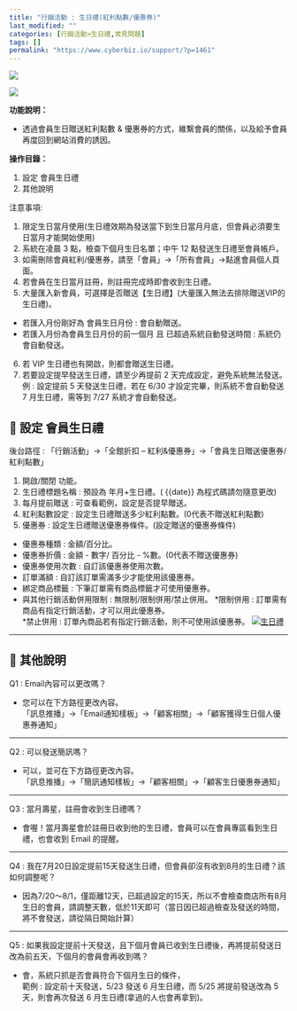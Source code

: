 ```yaml
---
title: "行銷活動 : 生日禮(紅利點數/優惠券)"
last_modified: ""
categories: [行銷活動>生日禮,常見問題]
tags: []
permalink: "https://www.cyberbiz.io/support/?p=1461"
---
```


![](https://www.cyberbiz.io/support/wp-content/uploads/適用站別.png)

[![](https://www.cyberbiz.io/support/wp-content/uploads/台灣站.png)](https://www.cyberbiz.io/support/?page_id=2490)

**功能說明：**  

* 透過會員生日贈送紅利點數 & 優惠券的方式，維繫會員的關係，以及給予會員再度回到網站消費的誘因。

**操作目錄：**

1. 設定 會員生日禮
2. 其他說明

注意事項:  

1. 限定生日當月使用(生日禮效期為發送當下到生日當月月底，但會員必須要生日當月才能開始使用) 
2. 系統在凌晨 3 點，檢查下個月生日名單；中午 12 點發送生日禮至會員帳戶。
3. 如需刪除會員紅利/優惠券，請至「會員」→「所有會員」→點進會員個人頁面。 
4. 若會員在生日當月註冊，則註冊完成時即會收到生日禮。
5. 大量匯入新會員，可選擇是否贈送【生日禮】(大量匯入無法去排除贈送VIP的生日禮)。 
* 若匯入月份剛好為 會員生日月份 : 會自動贈送。
* 若匯入月份為會員生日月份的前一個月 且 已超過系統自動發送時間 : 系統仍會自動發送。
6. 若 VIP 生日禮也有開啟，則都會贈送生日禮。
7. 若要設定提早發送生日禮，請至少再提前 2 天完成設定，避免系統無法發送。   
例 : 設定提前 5 天發送生日禮，若在 6/30 才設定完畢，則系統不會自動發送 7 月生日禮，需等到 7/27 系統才會自動發送。

## 📌 設定 會員生日禮


後台路徑 :  「行銷活動」→「全館折扣 – 紅利&優惠券」→「會員生日贈送優惠券/紅利點數」  


1. 開啟/關閉 功能。
2. 生日禮標題名稱 : 預設為 年月+生日禮。( {{date}} 為程式碼請勿隨意更改)
3. 每月提前贈送 : 可查看範例，設定是否提早贈送。
4. 紅利點數設定 : 設定生日禮贈送多少紅利點數。(0代表不贈送紅利點數)
5. 優惠券 : 設定生日禮贈送優惠券條件。(設定贈送的優惠券條件)  

* 優惠券種類 : 金額/百分比。
* 優惠券折價 : 金額 - 數字/ 百分比 - %數。(0代表不贈送優惠券)
* 優惠券使用次數 : 自訂該優惠券使用次數。
* 訂單滿額 : 自訂該訂單需滿多少才能使用該優惠券。
* 綁定商品標籤 : 下筆訂單需有商品標籤才可使用優惠券。
* 與其他行銷活動併用限制 : 無限制/限制併用/禁止併用。
*限制併用 : 訂單需有商品有指定行銷活動，才可以用此優惠券。  
*禁止併用 : 訂單內商品若有指定行銷活動，則不可使用該優惠券。 
[![生日禮](https://www.cyberbiz.io/support/wp-content/uploads/行銷活動-生日禮01.png)](https://www.cyberbiz.io/support/wp-content/uploads/行銷活動-生日禮01.png)



* * *

## 📌 其他說明



Q1 : Email內容可以更改嗎？

* 您可以在下方路徑更改內容。   
「訊息推播」→「Email通知樣板」→「顧客相關」→「顧客獲得生日個人優惠券通知」

* * *

Q2 : 可以發送簡訊嗎？

* 可以，並可在下方路徑更改內容。  
「訊息推播」→「簡訊通知樣板」→「顧客相關」→「顧客生日優惠券通知」

* * *

Q3 : 當月壽星，註冊會收到生日禮嗎？

* 會喔！當月壽星會於註冊日收到他的生日禮，會員可以在會員專區看到生日禮，也會收到 Email 的提醒。 

* * *

Q4 : 我在7月20日設定提前15天發送生日禮，但會員卻沒有收到8月的生日禮？該如何調整呢？

* 因為7/20～8/1，僅距離12天，已超過設定的15天，所以不會檢查商店所有8月生日的會員，請調整天數，低於11天即可（當日因已超過檢查及發送的時間，將不會發送，請從隔日開始計算） 

* * *

Q5 : 如果我設定提前十天發送，且下個月會員已收到生日禮後，再將提前發送日改為前五天，下個月的會員會再收到嗎？

* 會，系統只抓是否會員符合下個月生日的條件，  
範例 : 設定前十天發送，5/23 發送 6 月生日禮，而 5/25 將提前發送改為 5 天，則會再次發送 6 月生日禮(拿過的人也會再拿到)。

